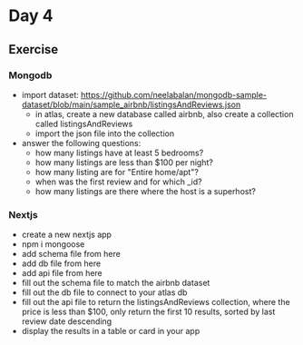 # Day 4

## Exercise

### Mongodb

- import dataset: https://github.com/neelabalan/mongodb-sample-dataset/blob/main/sample_airbnb/listingsAndReviews.json
  - in atlas, create a new database called airbnb, also create a collection called listingsAndReviews
  - import the json file into the collection
- answer the following questions:
  - how many listings have at least 5 bedrooms?
  - how many listings are less than $100 per night?
  - how many listing are for "Entire home/apt"?
  - when was the first review and for which \_id?
  - how many listings are there where the host is a superhost?

### Nextjs

- create a new nextjs app
- npm i mongoose
- add schema file from here
- add db file from here
- add api file from here
- fill out the schema file to match the airbnb dataset
- fill out the db file to connect to your atlas db
- fill out the api file to return the listingsAndReviews collection, where the price is less than $100, only return the first 10 results, sorted by last review date descending
- display the results in a table or card in your app
